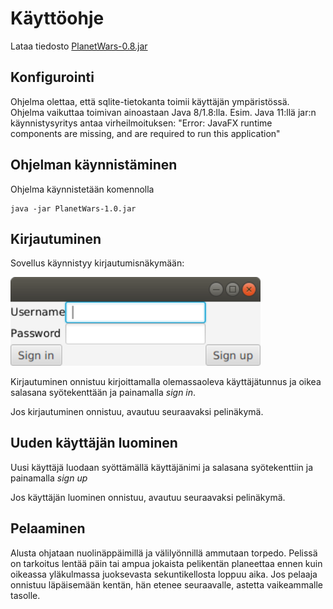 # Käyttöohje

Lataa tiedosto [PlanetWars-0.8.jar](https://github.com/mluukkai/OtmTodoApp/releases/tag/0.8)

## Konfigurointi

Ohjelma olettaa, että sqlite-tietokanta toimii käyttäjän ympäristössä. Ohjelma vaikuttaa toimivan ainoastaan Java 8/1.8:lla. Esim. Java 11:llä jar:n käynnistysyritys antaa virheilmoituksen: "Error: JavaFX runtime components are missing, and are required to run this application"

## Ohjelman käynnistäminen

Ohjelma käynnistetään komennolla 

```
java -jar PlanetWars-1.0.jar
```

## Kirjautuminen

Sovellus käynnistyy kirjautumisnäkymään:

<img src="https://github.com/Jakoviz/ot-harjoitustyo/blob/master/dokumentaatio/Screenshot%20from%202019-12-10%2001-12-58.png" width="400">

Kirjautuminen onnistuu kirjoittamalla olemassaoleva käyttäjätunnus ja oikea salasana syötekenttään ja painamalla _sign in_.

Jos kirjautuminen onnistuu, avautuu seuraavaksi pelinäkymä.

## Uuden käyttäjän luominen

Uusi käyttäjä luodaan syöttämällä käyttäjänimi ja salasana syötekenttiin ja painamalla _sign up_

Jos käyttäjän luominen onnistuu, avautuu seuraavaksi pelinäkymä.

## Pelaaminen

Alusta ohjataan nuolinäppäimillä ja välilyönnillä ammutaan torpedo. Pelissä on tarkoitus lentää päin tai ampua jokaista pelikentän planeettaa ennen kuin oikeassa yläkulmassa juoksevasta sekuntikellosta loppuu aika. Jos pelaaja onnistuu läpäisemään kentän, hän etenee seuraavalle, astetta vaikeammalle tasolle.
